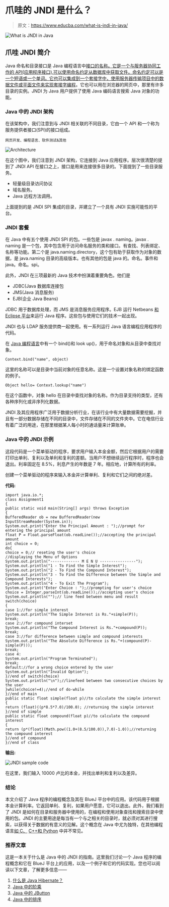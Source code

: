 # 爪哇的 JNDI 是什么？

> 原文：<https://www.educba.com/what-is-jndi-in-java/>

![What is JNDI in Java](img/0ffc3929cd5fea3aa456213480d08bde.png)



## 爪哇 JNDI 简介

Java 命名和目录接口是 Java 编程语言中[接口的名称。它是一个与服务器协同工作的 API(应用程序接口),可以使用命名约定从数据库中获取文件。命名约定可以是一个短语或一个单词。它也可以集成到一个套接字中，使用服务器传输项目中的数据文件或平面文件来实现](https://www.educba.com/interface-in-java/)[套接字编程](https://www.educba.com/socket-programming-in-java/)。它也可以用在浏览器的网页中，那里有许多目录的实例。JNDI 为 Java 用户提供了使用 Java 编码语言搜索 Java 对象的功能。

### Java 中的 JNDI 架构

在该架构中，我们注意到与 JNDI 相关联的不同目录，它由一个 API 和一个称为服务提供者接口(SPI)的接口组成。

<small>网页开发、编程语言、软件测试&其他</small>

![Architecture](img/515be15068a7e7a69703ebdb54e43532.png)



在这个图中，我们注意到 JNDI 架构，它连接到 Java 应用程序。层次很清楚的提到了 JNDI API 在接口之上，接口是用来连接很多目录的。下面提到了一些目录服务。

*   轻量级目录访问协议
*   域名服务。
*   Java 远程方法调用。

上面提到的是 JNDI SPI 集成的目录，并建立了一个具有 JNDI 实施可能性的平台。

### JNDI 套餐

在 Java 中有五个使用 JNDI SPI 的包。一些包是 javax . naming。javax . naming 是一个包，其中包含用于访问命名服务的类和接口。有查找、列表绑定、名称等功能。第二个是 java.naming.directory，这个包有助于获取作为对象的数据，是 java.naming 目录的高级版本。也有其他的包是 java 的。命名。事件和 java。命名。spi。

此外，JNDI 在三项最新的 Java 技术中扮演着重要角色。他们是

*   JDBC(Java 数据库连接包
*   JMS(Java 消息服务)
*   EJB(企业 Java Beans)

JDBC 用于数据库处理，而 JMS 是消息服务应用程序。EJB 运行 Netbeans [和 Eclipse 平台](https://www.educba.com/eclipse-vs-intellij/)来运行 Java 程序。这些包与使用它们的技术一起出现。

JNDI 也与 LDAP 服务提供商一起使用。有一系列运行 Java 语言编程应用程序的代码。

在 [Java 编程语言](https://www.educba.com/java-programming-language-features/)中有一个 bind()和 look up()，用于命名对象和从目录中查找对象。

```
Context.bind("name", object)
```

这里的名称可以是目录中当前对象的任意名称。这是一个设置对象名称的绑定函数的例子。

```
Object hello= Context.lookup("name")
```

在这个函数中，对象 hello 在目录中查找对象的名称。作为目录支持的类型，还有各种序列化或非序列化数据。

JNDI 及其应用程序广泛用于数据分析行业，在该行业中有大量数据需要挖掘，并且有一部分数据存储在不同的目录中，文件存储在不同的文件夹中。它在电信行业有着广泛的用途，在那里根据某人每小时的通话量来计算账单。

### Java 中的 JNDI 示例

这段代码是一个菜单驱动的程序，要求用户输入本金金额，然后它根据用户的需要打印出单利、复利以及单利和复利的差额。当用户不想继续运行程序时，程序也会退出。利率固定在 8.5%，利息产生的年数是 7 年。相应地，计算所有的利率。

创建一个菜单驱动的程序来输入本金并计算单利、复利和它们之间的绝对差。

**代码:**

```
import java.io.*;
class Assignment1
{
public static void main(String[] args) throws Exception
{
BufferedReader ob = new BufferedReader(new InputStreamReader(System.in));
System.out.print("Enter the Principal Amount : ");//prompt for entering the principal amount
float P = Float.parseFloat(ob.readLine());//accepting the principal amount
int choice = 0;
do{
choice = 0;// reseting the user's choice
//displaying the Menu of Options
System.out.println("------------- M E N U ----------------");
System.out.println("1 - To Find the Simple Interest");
System.out.println("2 - To Find the Compound Interest");
System.out.println("3 - To Find the Difference between the Simple and Compound Interests");
System.out.println("4 - To Exit The Program");
System.out.print("Enter Choice : ");//prompting for user's choice
choice = Integer.parseInt(ob.readLine());//accepting user's choice
System.out.println("");// line feed between menu and result
switch(choice)
{
case 1://for simple interest
System.out.println("The Simple Interest is Rs."+simple(P));
break;
case 2://for compound interset
System.out.println("The Compound Interest is Rs."+compound(P));
break;
case 3://for difference between simple and compound interests
System.out.println("The Absolute Difference is Rs."+(compound(P)-simple(P)));
break;
case 4:
System.out.println("Program Terminated");
break;
default://for a wrong choice entered by the user
System.out.println("Invalid Option");
}//end of switch(choice)
System.out.println("\n");//linefeed between two consecutive choices by the user
}while(choice!=4);//end of do-while
}//end of main
public static float simple(float p)//to calculate the simple interest
{
return (float)((p*8.5*7.0)/100.0); //returning the simple interest
}//end of simple
public static float compound(float p)//to calculate the compound interest
{
return (p*(float)(Math.pow((1.0+(8.5/100.0)),7.0)-1.0));//returning the compound interest
}//end of compound
}//end of class
```

**输出:**

![JNDI sample code](img/d783bff565182055125b897d1e9f9132.png)



在这里，我们输入 10000 卢比的本金，并找出单利和复利以及差异。

### 结论

本文介绍了 Java 程序的编程概念及其在 BlueJ 平台中的应用。该代码用于根据本金计算利率。它返回单利、复利，如果用户愿意，它可以退出。此外，我们看到了 JNDI 是如何在目录和服务器中使用的，在编程和使用对象查找和搜索目录中使用的包。JNDI 的主要用途是每当有一个与之相关的目录时，就必须对其进行搜索，以获得关于数据的有意义的见解。这个概念在 Java 中尤为独特，在其他编程语言[如 C、](https://www.educba.com/what-is-a-programming-language/) [C++和 Python](https://www.educba.com/python-vs-c-plus-plus/) 中并不常见。

### 推荐文章

这是一本关于什么是 Java 中的 JNDI 的指南。这里我们讨论一个 Java 程序的编程概念和它在 BlueJ 平台上的应用，以及一个例子和它的代码实现。您也可以阅读以下文章，了解更多信息——

1.  [什么是 Java Hibernate？](https://www.educba.com/what-is-java-hibernate/)
2.  [Java 中的阶乘](https://www.educba.com/factorial-in-java/)
3.  [Java 中的 JButton](https://www.educba.com/jbutton-in-java/)
4.  [Java 中的排序](https://www.educba.com/sorting-in-java/)





